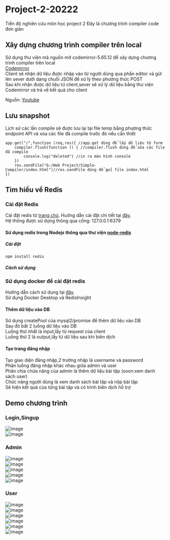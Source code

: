 # Project-2-20222
Tiến độ nghiên cứu môn học project 2
Đây là chương trình compiler code đơn giản
## Xây dựng chương trình compiler trên local
Sử dụng thư viện mã nguồn mở codemirror-5.65.12 để xây dựng chương trình compiler trên local<br>
[Codemirror](https://codemirror.net/)<br>
Client sẽ nhận dữ liệu được nhập vào từ người dùng qua phần editor và gửi lên sever dưới dạng chuỗi JSON để xử lý theo phương thức POST<br>
Sau khi nhận được dữ liệu từ client,sever sẽ xử lý dữ liệu bằng thư viện Codemirror và trả về kết quả cho client<br>

Nguồn: [Youtube](https://youtu.be/doS4X0NKnJk)
## Lưu snapshot
Lịch sử các lần compile sẽ được lưu lại tại file temp bằng phương thức endpoint API và xóa các file đã compile trước đó nếu cần thiết<br>

```
app.get("/",function (req,res){ //app.get dùng để lấy dữ liệu từ form
    compiler.flush(function () { //compiler.flush dùng để xóa các file đã compile
        console.log("deleted") //in ra màn hình console
    })
    res.sendFile("G:/Web Project/Simple-Compiler/index.html")//res.sendFile dùng để gửi file index.html
})
```

## Tìm hiểu về Redis<br>
### Cài đặt Redis
Cài đặt redis từ [trang chủ](https://github.com/MicrosoftArchive/redis/releases).
Huớng dẫn cài đặt chi tiết tại [đây](https://stackjava.com/redis/huong-dan-cai-dat-redis-server-tren-windows.html).<br>
Hệ thống được sử dựng thông qua cổng: 127.0.0.1:6379<br>
#### Sử dụng redis trong Nodejs thông qua thư viện [node-redis](https://github.com/redis/node-redis#installation)
##### Cài đặt
`npm install redis`<br>
##### Cách sử dụng

### Sử dụng docker để cài đặt redis 
Hướng dẫn cách sử dụng tại [đây](https://topdev.vn/blog/cai-dat-redis-su-dung-docker/).<br>
Sử dụng Docker Desktop và RedisInsight

#### Thêm dữ liệu vào DB
Sử dụng createPool của mysql2/promise để thêm dữ liệu vào DB<br>
Sau đó bắt 2 luồng dữ liệu vào DB<br>
Luồng thứ nhất là input,lấy từ request của client<br>
Luồng thứ 2 là output,lấy từ dữ liệu sau khi biên dịch<br>

#### Tạo trang đăng nhập
Tạo giao diện đăng nhập,2 trường nhập là username và password<br>
Phân luồng đăng nhập khác nhau giữa admin và user<br>
Phân chia chứa năng của admin là thêm dữ liệu bài tập (soon:xem danh sách user)<br>
Chức năng người dùng là xem danh sách bài tập và nộp bài tập<br>
Sẽ hiện kết quả của từng bài tập và có trình biên dịch hỗ trợ


## Demo chương trình
### Login,Singup
![image](demo/login.png)<br>
![image](demo/signup.png)<br>
### Admin
![image](demo/admin.png)<br>
![image](demo/update-exercise.png)<br>
![image](demo/list-user.png)<br>
![image](demo/update-exsercise-detail.png)<br>
![image](demo/create-exercise.png)<br>
### User
![image](demo/compiler.png)<br>
![image](demo/list-exercise.png)<br>
![image](demo/mark-exercise.png)<br>
![image](demo/solve-exercise.png)<br>
![image](demo/wrong.png)<br>
![image](demo/timelimit.png)<br>
